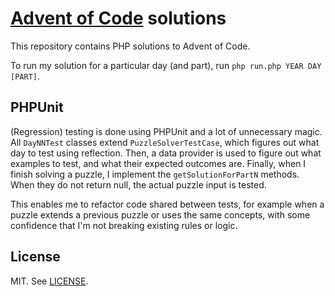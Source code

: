 # [Advent of Code](https://adventofcode.com/) solutions
This repository contains PHP solutions to Advent of Code.

To run my solution for a particular day (and part), run `php run.php YEAR DAY [PART]`.

## PHPUnit
(Regression) testing is done using PHPUnit and a lot of unnecessary magic. All `DayNNTest` classes extend `PuzzleSolverTestCase`, which figures out what day to test using reflection. Then, a data provider is used to figure out what examples to test, and what their expected outcomes are. Finally, when I finish solving a puzzle, I implement the `getSolutionForPartN` methods. When they do not return null, the actual puzzle input is tested.

This enables me to refactor code shared between tests, for example when a puzzle extends a previous puzzle or uses the same concepts, with some confidence that I'm not breaking existing rules or logic.

## License
MIT. See [LICENSE](LICENSE).